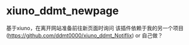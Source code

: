 # xiuno_ddmt_newpage
基于xiuno，在离开网站准备前往新页面时询问
该插件依赖于我的另一个项目(https://github.com/ddmt0000/xiuno_ddmt_Notiflix) or 自己做？
